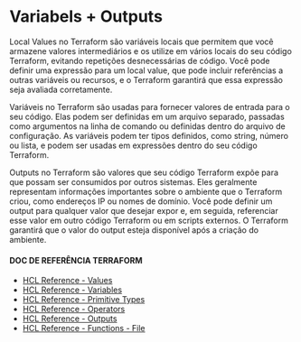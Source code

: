 # Variabels + Outputs

Local Values no Terraform são variáveis ​​locais que permitem que você armazene valores intermediários e os utilize em vários locais do seu código Terraform, evitando repetições desnecessárias de código. Você pode definir uma expressão para um local value, que pode incluir referências a outras variáveis ​​ou recursos, e o Terraform garantirá que essa expressão seja avaliada corretamente.

Variáveis no Terraform são usadas para fornecer valores de entrada para o seu código. Elas podem ser definidas em um arquivo separado, passadas como argumentos na linha de comando ou definidas dentro do arquivo de configuração. As variáveis ​​podem ter tipos definidos, como string, número ou lista, e podem ser usadas em expressões dentro do seu código Terraform.

Outputs no Terraform são valores que seu código Terraform expõe para que possam ser consumidos por outros sistemas. Eles geralmente representam informações importantes sobre o ambiente que o Terraform criou, como endereços IP ou nomes de domínio. Você pode definir um output para qualquer valor que desejar expor e, em seguida, referenciar esse valor em outro código Terraform ou em scripts externos. O Terraform garantirá que o valor do output esteja disponível após a criação do ambiente.

#### DOC DE REFERÊNCIA TERRAFORM

- [HCL Reference - Values](https://developer.hashicorp.com/terraform/language/values "HCL Reference - Local Values")
- [HCL Reference - Variables](https://www.terraform.io/language/values/variables "HCL Reference - Variables")
- [HCL Reference - Primitive Types](https://developer.hashicorp.com/terraform/language/expressions/type-constraints#complex-types "HCL Reference - Primitive Types")
- [HCL Reference - Operators](https://developer.hashicorp.com/terraform/language/expressions/operators "HCL Reference - Operators")
- [HCL Reference - Outputs](https://www.terraform.io/language/values/outputs "HCL Reference - Outputs")
- [HCL Reference - Functions - File](https://www.terraform.io/language/functions/file "HCL Reference - Functions - File")
